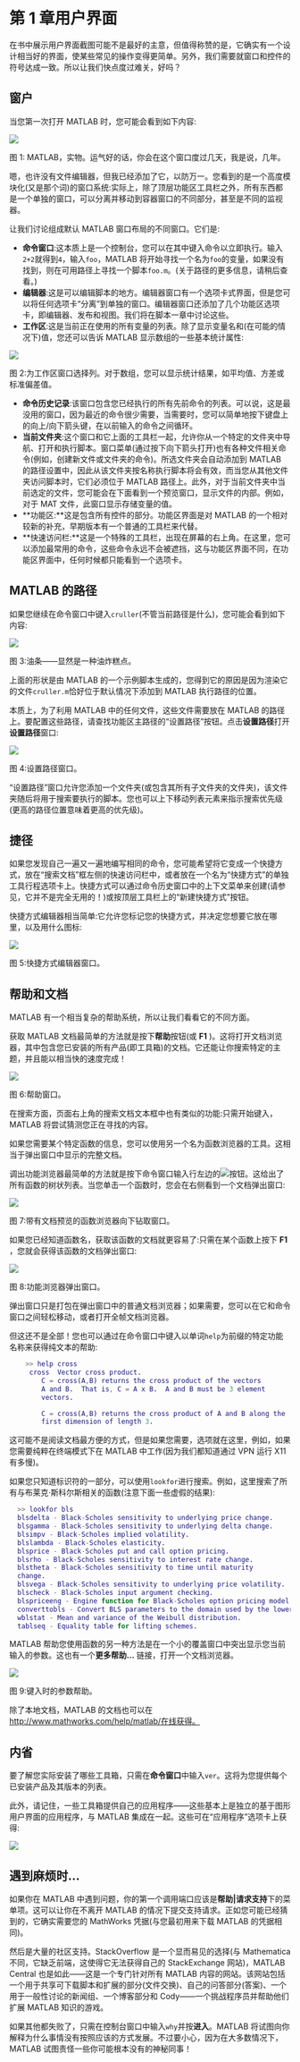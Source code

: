# 第 1 章用户界面

在书中展示用户界面截图可能不是最好的主意，但值得称赞的是，它确实有一个设计相当好的界面，使某些常见的操作变得更简单。另外，我们需要就窗口和控件的符号达成一致。所以让我们快点度过难关，好吗？

## 窗户

当您第一次打开 MATLAB 时，您可能会看到如下内容:

![](img/image001.jpg)

图 1: MATLAB，实物。运气好的话，你会在这个窗口度过几天，我是说，几年。

嗯，也许没有文件编辑器，但我已经添加了它，以防万一。您看到的是一个高度模块化(又是那个词)的窗口系统:实际上，除了顶层功能区工具栏之外，所有东西都是一个单独的窗口，可以分离并移动到容器窗口的不同部分，甚至是不同的监视器。

让我们讨论组成默认 MATLAB 窗口布局的不同窗口。它们是:

*   **命令窗口**:这本质上是一个控制台，您可以在其中键入命令以立即执行。输入`2+2`就得到`4`，输入`foo`，MATLAB 将开始寻找一个名为`foo`的变量，如果没有找到，则在可用路径上寻找一个脚本`foo.m`。(关于路径的更多信息，请稍后查看。)
*   **编辑器**:这是可以编辑脚本的地方。编辑器窗口有一个选项卡式界面，但是您可以将任何选项卡“分离”到单独的窗口。编辑器窗口还添加了几个功能区选项卡，即编辑器、发布和视图。我们将在脚本一章中讨论这些。
*   **工作区**:这是当前正在使用的所有变量的列表。除了显示变量名和(在可能的情况下)值，您还可以告诉 MATLAB 显示数组的一些基本统计属性:

![](img/image002.jpg)

图 2:为工作区窗口选择列。对于数组，您可以显示统计结果，如平均值、方差或标准偏差值。

*   **命令历史记录**:该窗口包含您已经执行的所有先前命令的列表。可以说，这是最没用的窗口，因为最近的命令很少需要，当需要时，您可以简单地按下键盘上的向上/向下箭头键，在以前输入的命令之间循环。
*   **当前文件夹**:这个窗口和它上面的工具栏一起，允许你从一个特定的文件夹中导航、打开和执行脚本。窗口菜单(通过按下向下箭头打开)也有各种文件相关命令(例如，创建新文件或文件夹的命令)。所选文件夹会自动添加到 MATLAB 的路径设置中，因此从该文件夹按名称执行脚本将会有效，而当您从其他文件夹访问脚本时，它们必须位于 MATLAB 路径上。此外，对于当前文件夹中当前选定的文件，您可能会在下面看到一个预览窗口，显示文件的内部。例如，对于 MAT 文件，此窗口显示存储变量的值。
*   **功能区:**这是包含所有控件的部分。功能区界面是对 MATLAB 的一个相对较新的补充，早期版本有一个普通的工具栏来代替。
*   **快速访问栏:**这是一个特殊的工具栏，出现在屏幕的右上角。在这里，您可以添加最常用的命令，这些命令永远不会被遮挡，这与功能区界面不同，在功能区界面中，任何时候都只能看到一个选项卡。

## MATLAB 的路径

如果您继续在命令窗口中键入`cruller`(不管当前路径是什么)，您可能会看到如下内容:

![](img/image003.jpg)

图 3:油条——显然是一种油炸糕点。

上面的形状是由 MATLAB 的一个示例脚本生成的，您得到它的原因是因为渲染它的文件`cruller.m`恰好位于默认情况下添加到 MATLAB 执行路径的位置。

本质上，为了利用 MATLAB 中的任何文件，这些文件需要放在 MATLAB 的路径上。要配置这些路径，请查找功能区主路径的“设置路径”按钮。点击**设置路径**打开**设置路径**窗口:

![](img/image004.jpg)

图 4:设置路径窗口。

“设置路径”窗口允许您添加一个文件夹(或包含其所有子文件夹的文件夹)，该文件夹随后将用于搜索要执行的脚本。您也可以上下移动列表元素来指示搜索优先级(更高的路径位置意味着更高的优先级)。

## 捷径

如果您发现自己一遍又一遍地编写相同的命令，您可能希望将它变成一个快捷方式，放在“搜索文档”框左侧的快速访问栏中，或者放在一个名为“快捷方式”的单独工具行程选项卡上。快捷方式可以通过命令历史窗口中的上下文菜单来创建(请参见，它并不是完全无用的！)或按顶层工具栏上的“新建快捷方式”按钮。

快捷方式编辑器相当简单:它允许您标记您的快捷方式，并决定您想要它放在哪里，以及用什么图标:

![](img/image005.jpg)

图 5:快捷方式编辑器窗口。

## 帮助和文档

MATLAB 有一个相当复杂的帮助系统，所以让我们看看它的不同方面。

获取 MATLAB 文档最简单的方法就是按下**帮助**按钮(或 **F1** )。这将打开文档浏览器，其中包含您已安装的所有产品(即工具箱)的文档。它还能让你搜索特定的主题，并且能以相当快的速度完成！

![](img/image006.jpg)

图 6:帮助窗口。

在搜索方面，页面右上角的搜索文档文本框中也有类似的功能:只需开始键入，MATLAB 将尝试猜测您正在寻找的内容。

如果您需要某个特定函数的信息，您可以使用另一个名为函数浏览器的工具。这相当于弹出窗口中显示的完整文档。

调出功能浏览器最简单的方法就是按下命令窗口输入行左边的![](img/image007.png)按钮。这给出了所有函数的树状列表。当您单击一个函数时，您会在右侧看到一个文档弹出窗口:

![](img/image008.jpg)

图 7:带有文档预览的函数浏览器向下钻取窗口。

如果您已经知道函数名，获取该函数的文档就更容易了:只需在某个函数上按下 **F1** ，您就会获得该函数的文档弹出窗口:

![](img/image009.jpg)

图 8:功能浏览器弹出窗口。

弹出窗口只是打包在弹出窗口中的普通文档浏览器；如果需要，您可以在它和命令窗口之间轻松移动，或者打开全帧文档浏览器。

但这还不是全部！您也可以通过在命令窗口中键入以单词`help`为前缀的特定功能名称来获得纯文本的帮助:

```matlab
    >> help cross
     cross  Vector cross product.
        C = cross(A,B) returns the cross product of the vectors
        A and B.  That is, C = A x B.  A and B must be 3 element
        vectors.

        C = cross(A,B) returns the cross product of A and B along the
        first dimension of length 3.

```

这可能不是阅读文档最方便的方式，但是如果您需要，选项就在这里，例如，如果您需要纯粹在终端模式下在 MATLAB 中工作(因为我们都知道通过 VPN 运行 X11 有多慢)。

如果您只知道标识符的一部分，可以使用`lookfor`进行搜索。例如，这里搜索了所有与布莱克·斯科尔斯相关的函数(注意下面一些虚假的结果):

```matlab
  >> lookfor bls
  blsdelta - Black-Scholes sensitivity to underlying price change.
  blsgamma - Black-Scholes sensitivity to underlying delta change.
  blsimpv - Black-Scholes implied volatility.
  blslambda - Black-Scholes elasticity.
  blsprice - Black-Scholes put and call option pricing.
  blsrho - Black-Scholes sensitivity to interest rate change.
  blstheta - Black-Scholes sensitivity to time until maturity
  change.
  blsvega - Black-Scholes sensitivity to underlying price volatility.
  blscheck - Black-Scholes input argument checking.
  blspriceeng - Engine function for Black-Scholes option pricing model.
  converttobls - Convert BLS parameters to the domain used by the lower-level
  wblstat - Mean and variance of the Weibull distribution.
  tablseq - Equality table for lifting schemes.

```

MATLAB 帮助您使用函数的另一种方法是在一个小的覆盖窗口中突出显示您当前输入的参数。这也有一个**更多帮助…** 链接，打开一个文档浏览器。

![](img/image010.jpg)

图 9:键入时的参数帮助。

除了本地文档，MATLAB 的文档也可以在 http://www.mathworks.com/help/matlab/在线获得。

## 内省

要了解您实际安装了哪些工具箱，只需在**命令窗口**中输入`ver`。这将为您提供每个已安装产品及其版本的列表。

此外，请记住，一些工具箱提供自己的应用程序——这些基本上是独立的基于图形用户界面的应用程序，与 MATLAB 集成在一起。这些可在“应用程序”选项卡上获得:

![](img/image011.jpg)

## 遇到麻烦时…

如果你在 MATLAB 中遇到问题，你的第一个调用端口应该是**帮助|请求支持**下的菜单项。这可以让你在不离开 MATLAB 的情况下提交支持请求。正如您可能已经猜到的，它确实需要您的 MathWorks 凭据(与您最初用来下载 MATLAB 的凭据相同)。

然后是大量的社区支持。StackOverflow 是一个显而易见的选择(与 Mathematica 不同，它缺乏前端，这使得它无法获得自己的 StackExchange 网站)，MATLAB Central 也是如此——这是一个专门针对所有 MATLAB 内容的网站。该网站包括一个用于共享可下载脚本和扩展的部分(文件交换)、自己的问答部分(答案)、一个用于一般性讨论的新闻组、一个博客部分和 Cody——一个挑战程序员并帮助他们扩展 MATLAB 知识的游戏。

如果其他都失败了，只需在控制台窗口中输入`why`并按**进入**。MATLAB 将试图向你解释为什么事情没有按照应该的方式发展。不过要小心，因为在大多数情况下，MATLAB 试图责怪一些你可能根本没有的神秘同事！